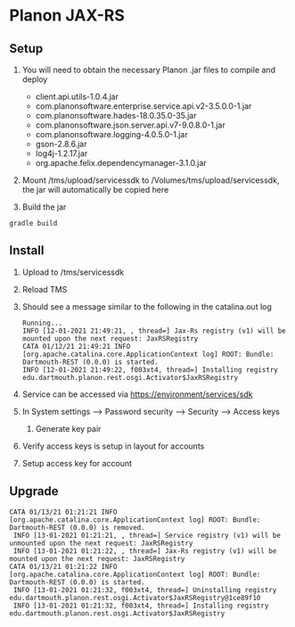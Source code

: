# Planon JAX-RS

## Setup

1. You will need to obtain the necessary Planon .jar files to compile and deploy

    * client.api.utils-1.0.4.jar
    * com.planonsoftware.enterprise.service.api.v2-3.5.0.0-1.jar
    * com.planonsoftware.hades-18.0.35.0-35.jar
    * com.planonsoftware.json.server.api.v7-9.0.8.0-1.jar
    * com.planonsoftware.logging-4.0.5.0-1.jar
    * gson-2.8.6.jar
    * log4j-1.2.17.jar
    * org.apache.felix.dependencymanager-3.1.0.jar

2. Mount /tms/upload/servicessdk to /Volumes/tms/upload/servicessdk, the jar will automatically be copied here
3. Build the jar

```shell
gradle build
```

## Install

1. Upload to /tms/servicessdk
2. Reload TMS
3. Should see a message similar to the following in the catalina.out log

    ```console
    Running...
    INFO [12-01-2021 21:49:21, , thread=] Jax-Rs registry (v1) will be mounted upon the next request: JaxRSRegistry
    CATA 01/12/21 21:49:21 INFO [org.apache.catalina.core.ApplicationContext log] ROOT: Bundle: Dartmouth-REST (0.0.0) is started. 
    INFO [12-01-2021 21:49:22, f003xt4, thread=] Installing registry edu.dartmouth.planon.rest.osgi.Activator$JaxRSRegistry
    ```

4. Service can be accessed via [https://environment/services/sdk](https://environment/services/sdk)
5. In System settings --> Password security --> Security --> Access keys
    1. Generate key pair
6. Verify access keys is setup in layout for accounts
7. Setup access key for account

## Upgrade

```console
CATA 01/13/21 01:21:21 INFO [org.apache.catalina.core.ApplicationContext log] ROOT: Bundle: Dartmouth-REST (0.0.0) is removed. 
 INFO [13-01-2021 01:21:21, , thread=] Service registry (v1) will be unmounted upon the next request: JaxRSRegistry
 INFO [13-01-2021 01:21:22, , thread=] Jax-Rs registry (v1) will be mounted upon the next request: JaxRSRegistry
CATA 01/13/21 01:21:22 INFO [org.apache.catalina.core.ApplicationContext log] ROOT: Bundle: Dartmouth-REST (0.0.0) is started. 
 INFO [13-01-2021 01:21:32, f003xt4, thread=] Uninstalling registry edu.dartmouth.planon.rest.osgi.Activator$JaxRSRegistry@1ce89f10
 INFO [13-01-2021 01:21:32, f003xt4, thread=] Installing registry edu.dartmouth.planon.rest.osgi.Activator$JaxRSRegistry
```
